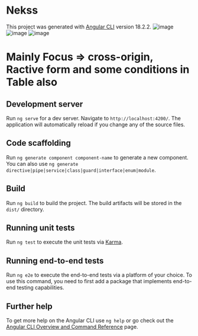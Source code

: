 # Nekss

This project was generated with [Angular CLI](https://github.com/angular/angular-cli) version 18.2.2.
![image](https://github.com/user-attachments/assets/f2c89275-b62a-4f80-a297-98e1218bd515)
![image](https://github.com/user-attachments/assets/7f42a96c-d914-4151-8757-2b5014f9f975)
![image](https://github.com/user-attachments/assets/50b304bb-b8f0-49b2-9dfd-f0f2b5e1f9f5)



# Mainly Focus => cross-origin, Ractive form and some conditions in Table also

## Development server

Run `ng serve` for a dev server. Navigate to `http://localhost:4200/`. The application will automatically reload if you change any of the source files.

## Code scaffolding

Run `ng generate component component-name` to generate a new component. You can also use `ng generate directive|pipe|service|class|guard|interface|enum|module`.

## Build

Run `ng build` to build the project. The build artifacts will be stored in the `dist/` directory.

## Running unit tests

Run `ng test` to execute the unit tests via [Karma](https://karma-runner.github.io).

## Running end-to-end tests

Run `ng e2e` to execute the end-to-end tests via a platform of your choice. To use this command, you need to first add a package that implements end-to-end testing capabilities.

## Further help

To get more help on the Angular CLI use `ng help` or go check out the [Angular CLI Overview and Command Reference](https://angular.dev/tools/cli) page.
